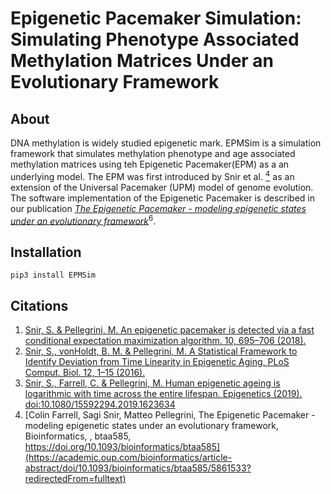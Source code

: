 <h1> Epigenetic Pacemaker Simulation: Simulating Phenotype Associated Methylation 
Matrices Under an Evolutionary Framework </h1>

## About
DNA methylation is widely studied epigenetic mark. EPMSim is a simulation framework that simulates methylation phenotype and age associated 
methylation matrices using teh Epigenetic Pacemaker(EPM) as a an underlying model. The EPM was first introduced by Snir et al.
[<sup>4</sup>](https://doi.org/10.1371/journal.pcbi.1005183) as an extension of the Universal Pacemaker (UPM) model of genome evolution. 
The software implementation of the Epigenetic Pacemaker is described in our publication [*The Epigenetic Pacemaker - modeling epigenetic states under an evolutionary framework*](https://academic.oup.com/bioinformatics/article-abstract/doi/10.1093/bioinformatics/btaa585/5861533?redirectedFrom=fulltext)<sup>6</sup>.

## Installation

```shell
pip3 install EPMSim
``` 

<h2> Citations </h2> 

1. [Snir, S. & Pellegrini, M. An epigenetic pacemaker is detected via a fast conditional expectation maximization algorithm. 10, 695–706 (2018).](https://doi.org/10.1371/journal.pcbi.1005183)
2. [Snir, S., vonHoldt, B. M. & Pellegrini, M. A Statistical Framework to Identify Deviation from Time Linearity in Epigenetic Aging. PLoS Comput. Biol. 12, 1–15 (2016).](https://doi.org/10.2217/epi-2017-0130)
3. [Snir, S., Farrell, C. & Pellegrini, M. Human epigenetic ageing is logarithmic with time across the entire lifespan. Epigenetics (2019). doi:10.1080/15592294.2019.1623634](https://doi.org/10.1080/15592294.2019.1623634)
4. [Colin Farrell, Sagi Snir, Matteo Pellegrini, The Epigenetic Pacemaker - modeling epigenetic states under an evolutionary framework, Bioinformatics, , btaa585, https://doi.org/10.1093/bioinformatics/btaa585](https://academic.oup.com/bioinformatics/article-abstract/doi/10.1093/bioinformatics/btaa585/5861533?redirectedFrom=fulltext)



